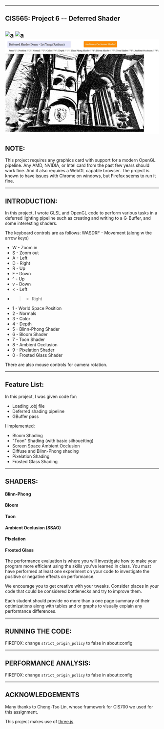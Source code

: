 ------------------------------------------------------------------------------
CIS565: Project 6 -- Deferred Shader
-------------------------------------------------------------------------------
![a](results/all_shaders_cow.gif)
![a](results/all_shaders_sponza.gif)
![a](results/A_sponza.JPG)
-------------------------------------------------------------------------------
NOTE:
-------------------------------------------------------------------------------
This project requires any graphics card with support for a modern OpenGL 
pipeline. Any AMD, NVIDIA, or Intel card from the past few years should work 
fine. And it also requires a WebGL capable browser. The project is known to 
have issues with Chrome on windows, but Firefox seems to run it fine.

-------------------------------------------------------------------------------
INTRODUCTION:
-------------------------------------------------------------------------------

In this project, I wrote GLSL and OpenGL code to perform various tasks in a deferred lighting pipeline such as creating and writing to a G-Buffer, and some interesting shaders.

The keyboard controls are as follows:
WASDRF - Movement (along w the arrow keys)
* W - Zoom in
* S - Zoom out
* A - Left
* D - Right
* R - Up
* F - Down
* ^ - Up
* v - Down
* < - Left
* > - Right
* 1 - World Space Position
* 2 - Normals
* 3 - Color
* 4 - Depth
* 5 - Blinn-Phong Shader
* 6 - Bloom Shader
* 7 - Toon Shader
* 8 - Ambient Occlusion
* 9 - Pixelation Shader
* 0 - Frosted Glass Shader

There are also mouse controls for camera rotation.

-------------------------------------------------------------------------------
Feature List:
-------------------------------------------------------------------------------

In this project, I was given code for:
* Loading .obj file
* Deferred shading pipeline
* GBuffer pass

I implemented:
* Bloom Shading
* "Toon" Shading (with basic silhouetting)
* Screen Space Ambient Occlusion
* Diffuse and Blinn-Phong shading
* Pixelation Shading
* Frosted Glass Shading


-------------------------------------------------------------------------------
SHADERS:
-------------------------------------------------------------------------------
#### Blinn-Phong

#### Bloom

#### Toon

#### Ambient Occlusion (SSAO)

#### Pixelation

#### Frosted Glass


The performance evaluation is where you will investigate how to make your 
program more efficient using the skills you've learned in class. You must have
performed at least one experiment on your code to investigate the positive or
negative effects on performance. 

We encourage you to get creative with your tweaks. Consider places in your code
that could be considered bottlenecks and try to improve them. 

Each student should provide no more than a one page summary of their
optimizations along with tables and or graphs to visually explain any
performance differences.

-------------------------------------------------------------------------------
RUNNING THE CODE:
-------------------------------------------------------------------------------

FIREFOX: change ``strict_origin_policy`` to false in about:config 

-------------------------------------------------------------------------------
PERFORMANCE ANALYSIS:
-------------------------------------------------------------------------------

FIREFOX: change ``strict_origin_policy`` to false in about:config 

---
ACKNOWLEDGEMENTS
---

Many thanks to Cheng-Tso Lin, whose framework for CIS700 we used for this
assignment.

This project makes use of [three.js](http://www.threejs.org).
